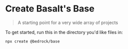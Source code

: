 # Create Basalt's Base

> A starting point for a very wide array of projects 

To get started, run this in the directory you'd like files in:

```
npx create @bedrock/base
```


